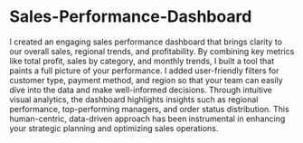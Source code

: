 # Sales-Performance-Dashboard

I created an engaging sales performance dashboard that brings clarity to our overall sales, regional trends, and profitability. By combining key metrics like total profit, sales by category, and monthly trends, I built a tool that paints a full picture of your performance. I added user-friendly filters for customer type, payment method, and region so that your team can easily dive into the data and make well-informed decisions. Through intuitive visual analytics, the dashboard highlights insights such as regional performance, top-performing managers, and order status distribution. This human-centric, data-driven approach has been instrumental in enhancing your strategic planning and optimizing sales operations.
